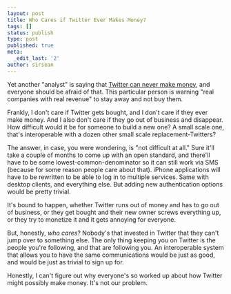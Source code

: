 ```yaml
---
layout: post
title: Who Cares if Twitter Ever Makes Money?
tags: []
status: publish
type: post
published: true
meta:
  _edit_last: '2'
author: sirsean
---
```

Yet another "analyst" is saying that <a href="http://tinyvh.com/NE">Twitter can never make money</a>, and everyone should be afraid of that. This particular person is warning "real companies with real revenue" to stay away and not buy them.

Frankly, I don't care if Twitter gets bought, and I don't care if they ever make money. And I also don't care if they go out of business and disappear. How difficult would it be for someone to build a new one? A small scale one, that's interoperable with a dozen other small scale replacement-Twitters?

The answer, in case, you were wondering, is "not difficult at all." Sure it'll take a couple of months to come up with an open standard, and there'll have to be some lowest-common-denominator so it can still work via SMS (because for some reason people care about that). iPhone applications will have to be rewritten to be able to log in to multiple services. Same with desktop clients, and everything else. But adding new authentication options would be pretty trivial.

It's bound to happen, whether Twitter runs out of money and has to go out of business, or they get bought and their new owner screws everything up, or they try to monetize it and it gets annoying for everyone.

But, honestly, <em>who cares</em>? Nobody's that invested in Twitter that they can't jump over to something else. The only thing keeping you on Twitter is the people you're following, and that are following you. An interoperable system that allows you to have the same communications would be just as good, and would be just as trivial to sign up for.

Honestly, I can't figure out why everyone's so worked up about how Twitter might possibly make money. It's not our problem.
